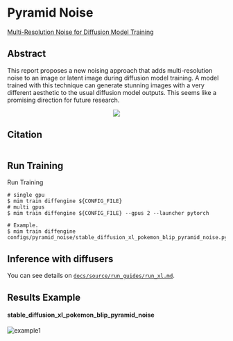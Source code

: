 # Pyramid Noise

[Multi-Resolution Noise for Diffusion Model Training](https://wandb.ai/johnowhitaker/multires_noise/reports/Multi-Resolution-Noise-for-Diffusion-Model-Training--VmlldzozNjYyOTU2)

## Abstract

This report proposes a new noising approach that adds multi-resolution noise to an image or latent image during diffusion model training. A model trained with this technique can generate stunning images with a very different aesthetic to the usual diffusion model outputs. This seems like a promising direction for future research.

<div align=center>
<img src="https://github.com/okotaku/diffengine/assets/24734142/943570cf-7283-4536-ae28-cd1cce1220b7"/>
</div>

## Citation

```
```

## Run Training

Run Training

```
# single gpu
$ mim train diffengine ${CONFIG_FILE}
# multi gpus
$ mim train diffengine ${CONFIG_FILE} --gpus 2 --launcher pytorch

# Example.
$ mim train diffengine configs/pyramid_noise/stable_diffusion_xl_pokemon_blip_pyramid_noise.py
```

## Inference with diffusers

You can see details on [`docs/source/run_guides/run_xl.md`](../../docs/source/run_guides/run_xl.md#inference-with-diffusers).

## Results Example

#### stable_diffusion_xl_pokemon_blip_pyramid_noise

![example1](https://github.com/okotaku/diffengine/assets/24734142/8ee2f0b1-6ef6-4b5e-a018-8b0acbd73ec9)
